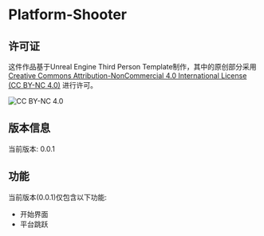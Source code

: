 # Platform-Shooter

## 许可证

这件作品基于Unreal Engine Third Person Template制作，其中的原创部分采用 [Creative Commons Attribution-NonCommercial 4.0 International License (CC BY-NC 4.0)](LICENSE.md) 进行许可。

![CC BY-NC 4.0](https://licensebuttons.net/l/by-nc/4.0/88x31.png)

## 版本信息

当前版本: 0.0.1

## 功能

当前版本(0.0.1)仅包含以下功能:
- 开始界面
- 平台跳跃
